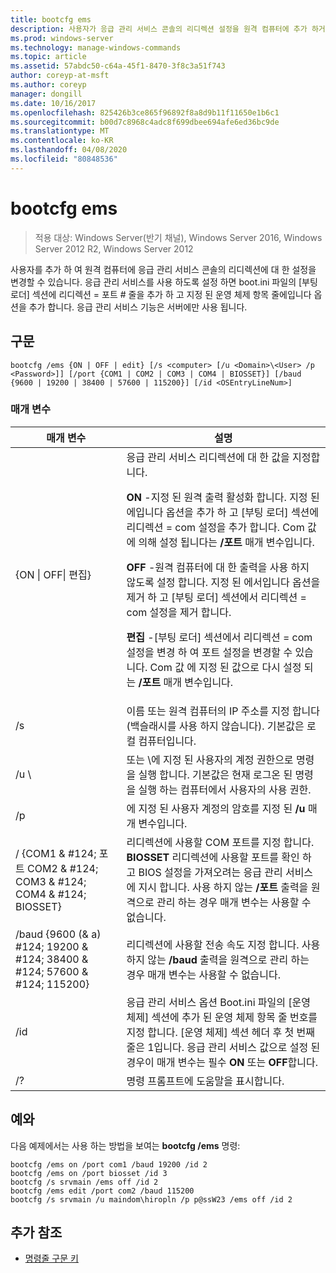 ```yaml
---
title: bootcfg ems
description: 사용자가 응급 관리 서비스 콘솔의 리디렉션 설정을 원격 컴퓨터에 추가 하거나 변경할 수 있는 bootcfg ems에 대 한 Windows 명령 항목입니다.
ms.prod: windows-server
ms.technology: manage-windows-commands
ms.topic: article
ms.assetid: 57abdc50-c64a-45f1-8470-3f8c3a51f743
author: coreyp-at-msft
ms.author: coreyp
manager: dongill
ms.date: 10/16/2017
ms.openlocfilehash: 825426b3ce865f96892f8a8d9b11f11650e1b6c1
ms.sourcegitcommit: b00d7c8968c4adc8f699dbee694afe6ed36bc9de
ms.translationtype: MT
ms.contentlocale: ko-KR
ms.lasthandoff: 04/08/2020
ms.locfileid: "80848536"
---
```

# <a name="bootcfg-ems"></a>bootcfg ems

>적용 대상: Windows Server(반기 채널), Windows Server 2016, Windows Server 2012 R2, Windows Server 2012

사용자를 추가 하 여 원격 컴퓨터에 응급 관리 서비스 콘솔의 리디렉션에 대 한 설정을 변경할 수 있습니다. 응급 관리 서비스를 사용 하도록 설정 하면 boot.ini 파일의 [부팅 로더] 섹션에 리디렉션 = 포트 # 줄을 추가 하 고 지정 된 운영 체제 항목 줄에입니다 옵션을 추가 합니다. 응급 관리 서비스 기능은 서버에만 사용 됩니다.

## <a name="syntax"></a>구문
```
bootcfg /ems {ON | OFF | edit} [/s <computer> [/u <Domain>\<User> /p <Password>]] [/port {COM1 | COM2 | COM3 | COM4 | BIOSSET}] [/baud {9600 | 19200 | 38400 | 57600 | 115200}] [/id <OSEntryLineNum>]
```
### <a name="parameters"></a>매개 변수

|                            매개 변수                             |                                                                                                                                                                                                                                                                                                                                                              설명                                                                                                                                                                                                                                                                                                                                                              |
|------------------------------------------------------------------|---------------------------------------------------------------------------------------------------------------------------------------------------------------------------------------------------------------------------------------------------------------------------------------------------------------------------------------------------------------------------------------------------------------------------------------------------------------------------------------------------------------------------------------------------------------------------------------------------------------------------------------------------------------------------------------------------------------------------------------|
|                    {ON &#124; OFF&#124; 편집}                    | 응급 관리 서비스 리디렉션에 대 한 값을 지정합니다.<p>**ON** -지정 된 원격 출력 활성화 <OSEntryLineNum>합니다. 지정 된 <OSEntryLineNum>에입니다 옵션을 추가 하 고 [부팅 로더] 섹션에 리디렉션 = com<X> 설정을 추가 합니다. Com 값<X> 에 의해 설정 됩니다는 **/포트** 매개 변수입니다.<p>**OFF** -원격 컴퓨터에 대 한 출력을 사용 하지 않도록 설정 합니다. 지정 된 <OSEntryLineNum>에서입니다 옵션을 제거 하 고 [부팅 로더] 섹션에서 리디렉션 = com<X> 설정을 제거 합니다.<p>**편집** -[부팅 로더] 섹션에서 리디렉션 = com<X> 설정을 변경 하 여 포트 설정을 변경할 수 있습니다. Com 값<X> 에 지정 된 값으로 다시 설정 되는 **/포트** 매개 변수입니다. |
|                          /s <computer>                           |                                                                                                                                                                                                                                                                                                          이름 또는 원격 컴퓨터의 IP 주소를 지정 합니다 (백슬래시를 사용 하지 않습니다). 기본값은 로컬 컴퓨터입니다.                                                                                                                                                                                                                                                                                                           |
|                       /u <Domain>\\<User>                        |                                                                                                                                                                                                                                                                 <User> 또는 <Domain>\\<User>에 지정 된 사용자의 계정 권한으로 명령을 실행 합니다. 기본값은 현재 로그온 된 명령을 실행 하는 컴퓨터에서 사용자의 사용 권한.                                                                                                                                                                                                                                                                  |
|                          /p <Password>                           |                                                                                                                                                                                                                                                                                                                         에 지정 된 사용자 계정의 암호를 지정 된 **/u** 매개 변수입니다.                                                                                                                                                                                                                                                                                                                         |
| / {COM1 & #124; 포트 COM2 & #124; COM3 & #124; COM4 & #124; BIOSSET}  |                                                                                                                                                                                                                              리디렉션에 사용할 COM 포트를 지정 합니다. **BIOSSET** 리디렉션에 사용할 포트를 확인 하 고 BIOS 설정을 가져오려는 응급 관리 서비스에 지시 합니다. 사용 하지 않는 **/포트** 출력을 원격으로 관리 하는 경우 매개 변수는 사용할 수 없습니다.                                                                                                                                                                                                                              |
| /baud {9600 (& a) #124; 19200 & #124; 38400 & #124; 57600 & #124; 115200} |                                                                                                                                                                                                                                                                                               리디렉션에 사용할 전송 속도 지정 합니다. 사용 하지 않는 **/baud** 출력을 원격으로 관리 하는 경우 매개 변수는 사용할 수 없습니다.                                                                                                                                                                                                                                                                                               |
|                       /id <OSEntryLineNum>                       |                                                                                                                                                                                              응급 관리 서비스 옵션 Boot.ini 파일의 [운영 체제] 섹션에 추가 된 운영 체제 항목 줄 번호를 지정 합니다. [운영 체제] 섹션 헤더 후 첫 번째 줄은 1입니다. 응급 관리 서비스 값으로 설정 된 경우이 매개 변수는 필수 **ON** 또는 **OFF**합니다.                                                                                                                                                                                              |
|                                /?                                |                                                                                                                                                                                                                                                                                                                                                 명령 프롬프트에 도움말을 표시합니다.                                                                                                                                                                                                                                                                                                                                                  |

## <a name="examples"></a><a name=BKMK_examples></a>예와
다음 예제에서는 사용 하는 방법을 보여는 **bootcfg /ems** 명령:
```
bootcfg /ems on /port com1 /baud 19200 /id 2 
bootcfg /ems on /port biosset /id 3 
bootcfg /s srvmain /ems off /id 2 
bootcfg /ems edit /port com2 /baud 115200 
bootcfg /s srvmain /u maindom\hiropln /p p@ssW23 /ems off /id 2
```
## <a name="additional-references"></a>추가 참조
- [명령줄 구문 키](command-line-syntax-key.md)
